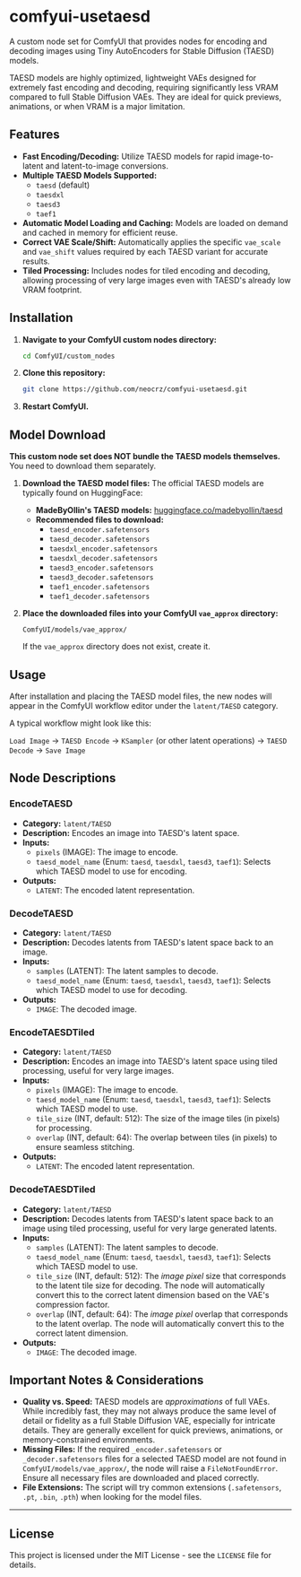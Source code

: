 # comfyui-usetaesd

A custom node set for ComfyUI that provides nodes for encoding and decoding images using Tiny AutoEncoders for Stable Diffusion (TAESD) models.

TAESD models are highly optimized, lightweight VAEs designed for extremely fast encoding and decoding, requiring significantly less VRAM compared to full Stable Diffusion VAEs. They are ideal for quick previews, animations, or when VRAM is a major limitation.

## Features

*   **Fast Encoding/Decoding:** Utilize TAESD models for rapid image-to-latent and latent-to-image conversions.
*   **Multiple TAESD Models Supported:**
    *   `taesd` (default)
    *   `taesdxl`
    *   `taesd3`
    *   `taef1`
*   **Automatic Model Loading and Caching:** Models are loaded on demand and cached in memory for efficient reuse.
*   **Correct VAE Scale/Shift:** Automatically applies the specific `vae_scale` and `vae_shift` values required by each TAESD variant for accurate results.
*   **Tiled Processing:** Includes nodes for tiled encoding and decoding, allowing processing of very large images even with TAESD's already low VRAM footprint.

## Installation

1.  **Navigate to your ComfyUI custom nodes directory:**
    ```bash
    cd ComfyUI/custom_nodes
    ```
2.  **Clone this repository:**
    ```bash
    git clone https://github.com/neocrz/comfyui-usetaesd.git
    ```
3.  **Restart ComfyUI.**

## Model Download

**This custom node set does NOT bundle the TAESD models themselves.** You need to download them separately.

1.  **Download the TAESD model files:**
    The official TAESD models are typically found on HuggingFace:
    *   **MadeByOllin's TAESD models:** [huggingface.co/madebyollin/taesd](https://huggingface.co/madebyollin/taesd)
    *   **Recommended files to download:**
        *   `taesd_encoder.safetensors`
        *   `taesd_decoder.safetensors`
        *   `taesdxl_encoder.safetensors`
        *   `taesdxl_decoder.safetensors`
        *   `taesd3_encoder.safetensors`
        *   `taesd3_decoder.safetensors`
        *   `taef1_encoder.safetensors`
        *   `taef1_decoder.safetensors`

2.  **Place the downloaded files into your ComfyUI `vae_approx` directory:**
    ```
    ComfyUI/models/vae_approx/
    ```
    If the `vae_approx` directory does not exist, create it.

## Usage

After installation and placing the TAESD model files, the new nodes will appear in the ComfyUI workflow editor under the `latent/TAESD` category.

A typical workflow might look like this:

`Load Image` -> `TAESD Encode` -> `KSampler` (or other latent operations) -> `TAESD Decode` -> `Save Image`

## Node Descriptions

### EncodeTAESD

*   **Category:** `latent/TAESD`
*   **Description:** Encodes an image into TAESD's latent space.
*   **Inputs:**
    *   `pixels` (IMAGE): The image to encode.
    *   `taesd_model_name` (Enum: `taesd`, `taesdxl`, `taesd3`, `taef1`): Selects which TAESD model to use for encoding.
*   **Outputs:**
    *   `LATENT`: The encoded latent representation.

### DecodeTAESD

*   **Category:** `latent/TAESD`
*   **Description:** Decodes latents from TAESD's latent space back to an image.
*   **Inputs:**
    *   `samples` (LATENT): The latent samples to decode.
    *   `taesd_model_name` (Enum: `taesd`, `taesdxl`, `taesd3`, `taef1`): Selects which TAESD model to use for decoding.
*   **Outputs:**
    *   `IMAGE`: The decoded image.

### EncodeTAESDTiled

*   **Category:** `latent/TAESD`
*   **Description:** Encodes an image into TAESD's latent space using tiled processing, useful for very large images.
*   **Inputs:**
    *   `pixels` (IMAGE): The image to encode.
    *   `taesd_model_name` (Enum: `taesd`, `taesdxl`, `taesd3`, `taef1`): Selects which TAESD model to use.
    *   `tile_size` (INT, default: 512): The size of the image tiles (in pixels) for processing.
    *   `overlap` (INT, default: 64): The overlap between tiles (in pixels) to ensure seamless stitching.
*   **Outputs:**
    *   `LATENT`: The encoded latent representation.

### DecodeTAESDTiled

*   **Category:** `latent/TAESD`
*   **Description:** Decodes latents from TAESD's latent space back to an image using tiled processing, useful for very large generated latents.
*   **Inputs:**
    *   `samples` (LATENT): The latent samples to decode.
    *   `taesd_model_name` (Enum: `taesd`, `taesdxl`, `taesd3`, `taef1`): Selects which TAESD model to use.
    *   `tile_size` (INT, default: 512): The *image pixel* size that corresponds to the latent tile size for decoding. The node will automatically convert this to the correct latent dimension based on the VAE's compression factor.
    *   `overlap` (INT, default: 64): The *image pixel* overlap that corresponds to the latent overlap. The node will automatically convert this to the correct latent dimension.
*   **Outputs:**
    *   `IMAGE`: The decoded image.

## Important Notes & Considerations

*   **Quality vs. Speed:** TAESD models are *approximations* of full VAEs. While incredibly fast, they may not always produce the same level of detail or fidelity as a full Stable Diffusion VAE, especially for intricate details. They are generally excellent for quick previews, animations, or memory-constrained environments.
*   **Missing Files:** If the required `_encoder.safetensors` or `_decoder.safetensors` files for a selected TAESD model are not found in `ComfyUI/models/vae_approx/`, the node will raise a `FileNotFoundError`. Ensure all necessary files are downloaded and placed correctly.
*   **File Extensions:** The script will try common extensions (`.safetensors`, `.pt`, `.bin`, `.pth`) when looking for the model files.

---

## License

This project is licensed under the MIT License - see the `LICENSE` file for details.